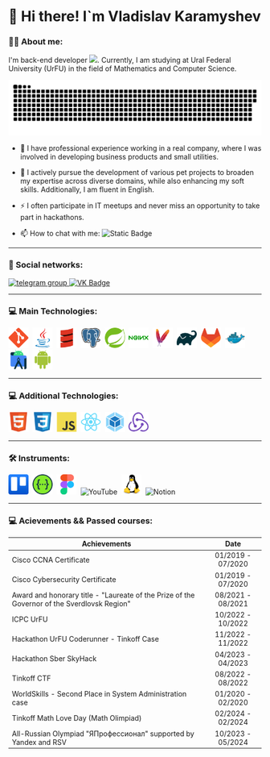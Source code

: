 
# 👋 Hi there! I`m Vladislav Karamyshev

### :man_technologist: About me:

I'm back-end developer <img src="https://media.giphy.com/media/WUlplcMpOCEmTGBtBW/giphy.gif" width="30px">. Currently, I am studying at Ural Federal University (UrFU) in the field of Mathematics and Computer Science.
<p align="center">
 <img width="600" src="assets/github-snake.svg" alt="snake"/>
</p>

- :telescope: I have professional experience working in a real company, where I was involved in developing business products and small utilities.

- :seedling: I actively pursue the development of various pet projects to broaden my expertise across diverse domains, while also enhancing my soft skills. Additionally, I am fluent in English.

- :zap: I often participate in IT meetups and never miss an opportunity to take part in hackathons.

- :mailbox: How to chat with me: ![Static Badge](https://img.shields.io/badge/Telegram-%40lostfly-red?style=flat&logo=Telegram&logoColor=white&color=red&link=https%3A%2F%2Ft.me%2Flostfly)


---

### 🤝 Social networks:

  <div id="badges">
    <a href="https://t.me/lostfly" target="_blank">
      <img src="https://cdn-icons-png.flaticon.com/512/2111/2111646.png" width="40" height="40" alt="telegram group" />
    </a>
    <a href="https://vk.com/lostfly" target="_blank">
      <img src="https://cdn-icons-png.flaticon.com/512/145/145813.png" width="40" height="40" alt="VK Badge"/>
    </a>
  </div>

---

### 💻 Main Technologies:

<div>
  <img src="https://github.com/devicons/devicon/blob/master/icons/git/git-original.svg" title="git" alt="git" width="40" height="40"/>&nbsp
  <img src="https://github.com/devicons/devicon/blob/master/icons/java/java-original.svg" title="java" alt="java" width="40" height="40"/>&nbsp;
  <img src="https://github.com/devicons/devicon/blob/master/icons/scala/scala-original.svg" title="scala" alt="scala" width="40" height="40"/>&nbsp;
  <img src="https://github.com/devicons/devicon/blob/master/icons/postgresql/postgresql-original.svg" title="postgresql" alt="postgresql" width="40" height="40"/>&nbsp;
  <img src="https://github.com/devicons/devicon/blob/master/icons/spring/spring-original.svg" title="spring" alt="spring" width="40" height="40"/>&nbsp;
  <img src="https://github.com/devicons/devicon/blob/master/icons/nginx/nginx-original.svg" title="nginx" alt="nginx" width="40" height="40"/>&nbsp;
  <img src="https://github.com/devicons/devicon/blob/master/icons/maven/maven-original.svg" title="maven" alt="maven" width="40" height="40"/>&nbsp;
  <img src="https://github.com/devicons/devicon/blob/master/icons/gradle/gradle-original.svg" title="gradle" alt="gradle" width="40" height="40"/>&nbsp;
  <img src="https://github.com/devicons/devicon/blob/master/icons/gitlab/gitlab-original.svg" title="gitlab" alt="gitlab" width="40" height="40"/>&nbsp;
  <img src="https://github.com/devicons/devicon/blob/master/icons/docker/docker-original.svg" title="docker" alt="docker" width="40" height="40"/>&nbsp;
  <img src="https://github.com/devicons/devicon/blob/master/icons/androidstudio/androidstudio-original.svg" title="androidstudio" alt="androidstudio" width="40" height="40"/>&nbsp;
  <img src="https://github.com/devicons/devicon/blob/master/icons/android/android-original.svg" title="android" alt="android" width="40" height="40"/>&nbsp;
</div>

---

### 💻 Additional Technologies:

<div>
  <img src="https://github.com/devicons/devicon/blob/master/icons/html5/html5-original.svg" title="html5" alt="html5" width="40" height="40"/>&nbsp
  <img src="https://github.com/devicons/devicon/blob/master/icons/css3/css3-original.svg" title="css" alt="css" width="40" height="40"/>&nbsp
  <img src="https://github.com/devicons/devicon/blob/master/icons/javascript/javascript-original.svg" title="javascript" alt="javascript" width="40" height="40"/>&nbsp
  <img src="https://github.com/devicons/devicon/blob/master/icons/react/react-original.svg" title="reactjs" alt="reactjs" width="40" height="40"/>&nbsp
  <img src="https://github.com/devicons/devicon/blob/master/icons/webpack/webpack-original.svg" title="webpack" alt="webpack" width="40" height="40"/>&nbsp;
  <img src="https://github.com/devicons/devicon/blob/master/icons/redux/redux-original.svg" title="redux" alt="redux" width="40" height="40"/>&nbsp;
</div>

---

### 🛠 Instruments:

<div>
  <img src="https://github.com/devicons/devicon/blob/master/icons/trello/trello-original.svg" title="trello" alt="trello" width="40" height="40"/>&nbsp;
  <img src="https://github.com/devicons/devicon/blob/master/icons/swagger/swagger-original.svg" title="swagger" alt="swagger" width="40" height="40"/>&nbsp;
  <img src="https://github.com/devicons/devicon/blob/master/icons/figma/figma-original.svg" title="figma" alt="figma" width="40" height="40"/>&nbsp;
  <img src="https://upload.wikimedia.org/wikipedia/commons/9/9e/YouTube_Logo_%282013-2017%29.svg" title="YouTube" alt="YouTube" width="40" height="40"/>&nbsp;
  <img src="https://github.com/devicons/devicon/blob/master/icons/linux/linux-original.svg" title="linux" alt="linux" width="40" height="40"/>&nbsp;
  <img src="https://upload.wikimedia.org/wikipedia/commons/e/e9/Notion-logo.svg" title="Notion" alt="Notion" width="40" height="40"/>&nbsp;
</div>

---

### 💻 Acievements && Passed courses:

| Achievements                                                    | Date              |
| ----------------------------------------------------------------| :---------------: |
| Cisco CCNA Certificate                                          | 01/2019 - 07/2020 |
| Cisco Cybersecurity Certificate                                 | 01/2019 - 07/2020 |
| Award and honorary title - "Laureate of the Prize of the Governor of the Sverdlovsk Region" | 08/2021 - 08/2021 |                       
| ICPC UrFU                                                       | 10/2022 - 10/2022 |
| Hackathon UrFU Coderunner - Tinkoff Case                        | 11/2022 - 11/2022 |
| Hackathon Sber SkyHack                                          | 04/2023 - 04/2023 |
| Tinkoff CTF                                                     | 08/2022 - 08/2022 |
| WorldSkills - Second Place in System Administration case        | 01/2020 - 02/2020 |
| Tinkoff Math Love Day (Math Olimpiad)                           | 02/2024 - 02/2024 |
| All-Russian Olympiad "ЯПрофессионал" supported by Yandex and RSV| 10/2023 - 05/2024 |




